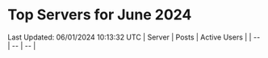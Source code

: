 # Top Servers for June 2024
Last Updated: 06/01/2024 10:13:32 UTC
| Server | Posts | Active Users |
| -- | -- | -- |

